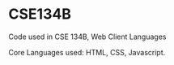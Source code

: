 CSE134B
=======
Code used in CSE 134B, Web Client Languages

Core Languages used: HTML, CSS, Javascript.
